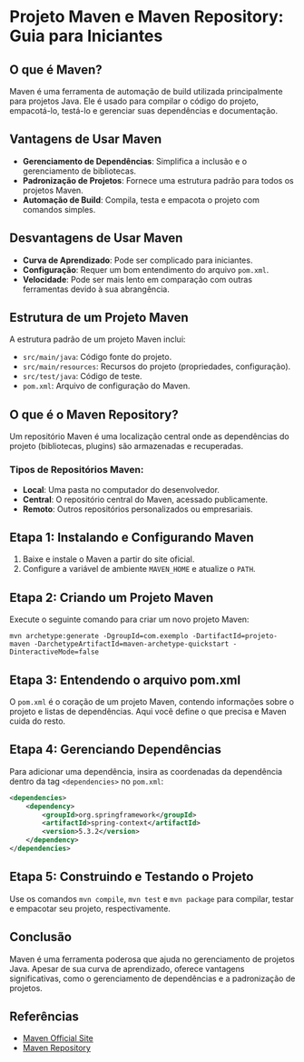 
# Projeto Maven e Maven Repository: Guia para Iniciantes

## O que é Maven?

Maven é uma ferramenta de automação de build utilizada principalmente para projetos Java. Ele é usado para compilar o código do projeto, empacotá-lo, testá-lo e gerenciar suas dependências e documentação.

## Vantagens de Usar Maven

- **Gerenciamento de Dependências**: Simplifica a inclusão e o gerenciamento de bibliotecas.
- **Padronização de Projetos**: Fornece uma estrutura padrão para todos os projetos Maven.
- **Automação de Build**: Compila, testa e empacota o projeto com comandos simples.

## Desvantagens de Usar Maven

- **Curva de Aprendizado**: Pode ser complicado para iniciantes.
- **Configuração**: Requer um bom entendimento do arquivo `pom.xml`.
- **Velocidade**: Pode ser mais lento em comparação com outras ferramentas devido à sua abrangência.

## Estrutura de um Projeto Maven

A estrutura padrão de um projeto Maven inclui:

- `src/main/java`: Código fonte do projeto.
- `src/main/resources`: Recursos do projeto (propriedades, configuração).
- `src/test/java`: Código de teste.
- `pom.xml`: Arquivo de configuração do Maven.

## O que é o Maven Repository?

Um repositório Maven é uma localização central onde as dependências do projeto (bibliotecas, plugins) são armazenadas e recuperadas.

### Tipos de Repositórios Maven:

- **Local**: Uma pasta no computador do desenvolvedor.
- **Central**: O repositório central do Maven, acessado publicamente.
- **Remoto**: Outros repositórios personalizados ou empresariais.

## Etapa 1: Instalando e Configurando Maven

1. Baixe e instale o Maven a partir do site oficial.
2. Configure a variável de ambiente `MAVEN_HOME` e atualize o `PATH`.

## Etapa 2: Criando um Projeto Maven

Execute o seguinte comando para criar um novo projeto Maven:

```shell
mvn archetype:generate -DgroupId=com.exemplo -DartifactId=projeto-maven -DarchetypeArtifactId=maven-archetype-quickstart -DinteractiveMode=false
```

## Etapa 3: Entendendo o arquivo pom.xml

O `pom.xml` é o coração de um projeto Maven, contendo informações sobre o projeto e listas de dependências. Aqui você define o que precisa e Maven cuida do resto.

## Etapa 4: Gerenciando Dependências

Para adicionar uma dependência, insira as coordenadas da dependência dentro da tag `<dependencies>` no `pom.xml`:

```xml
<dependencies>
    <dependency>
        <groupId>org.springframework</groupId>
        <artifactId>spring-context</artifactId>
        <version>5.3.2</version>
    </dependency>
</dependencies>
```

## Etapa 5: Construindo e Testando o Projeto

Use os comandos `mvn compile`, `mvn test` e `mvn package` para compilar, testar e empacotar seu projeto, respectivamente.

## Conclusão

Maven é uma ferramenta poderosa que ajuda no gerenciamento de projetos Java. Apesar de sua curva de aprendizado, oferece vantagens significativas, como o gerenciamento de dependências e a padronização de projetos.

## Referências

- [Maven Official Site](https://maven.apache.org/)
- [Maven Repository](https://mvnrepository.com/)
